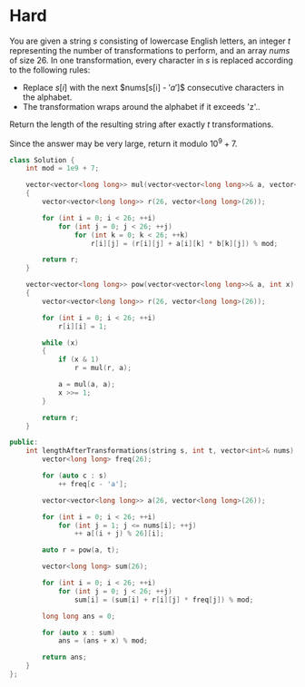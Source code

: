 # Hard

You are given a string $s$ consisting of lowercase English letters, an integer $t$ representing the number of transformations to perform, and an array $nums$ of size $26$. In one transformation, every character in $s$ is replaced according to the following rules:

- Replace $s[i]$ with the next $nums[s[i] - $'a'$]$ consecutive characters in the alphabet.
- The transformation wraps around the alphabet if it exceeds 'z'..

Return the length of the resulting string after exactly $t$ transformations.

Since the answer may be very large, return it modulo $10^9 + 7$.

```cpp
class Solution {
    int mod = 1e9 + 7;

    vector<vector<long long>> mul(vector<vector<long long>>& a, vector<vector<long long>>& b)
    {
        vector<vector<long long>> r(26, vector<long long>(26));

        for (int i = 0; i < 26; ++i)
            for (int j = 0; j < 26; ++j)
                for (int k = 0; k < 26; ++k)
                    r[i][j] = (r[i][j] + a[i][k] * b[k][j]) % mod;

        return r;
    }

    vector<vector<long long>> pow(vector<vector<long long>>& a, int x)
    {
        vector<vector<long long>> r(26, vector<long long>(26));

        for (int i = 0; i < 26; ++i)
            r[i][i] = 1;

        while (x)
        {
            if (x & 1)
                r = mul(r, a);

            a = mul(a, a);
            x >>= 1;
        }

        return r;
    }

public:
    int lengthAfterTransformations(string s, int t, vector<int>& nums) {
        vector<long long> freq(26);

        for (auto c : s)
            ++ freq[c - 'a'];

        vector<vector<long long>> a(26, vector<long long>(26));

        for (int i = 0; i < 26; ++i)
            for (int j = 1; j <= nums[i]; ++j)
                ++ a[(i + j) % 26][i];

        auto r = pow(a, t);

        vector<long long> sum(26);

        for (int i = 0; i < 26; ++i)
            for (int j = 0; j < 26; ++j)
                sum[i] = (sum[i] + r[i][j] * freq[j]) % mod;

        long long ans = 0;

        for (auto x : sum)
            ans = (ans + x) % mod;

        return ans;
    }
};
```
